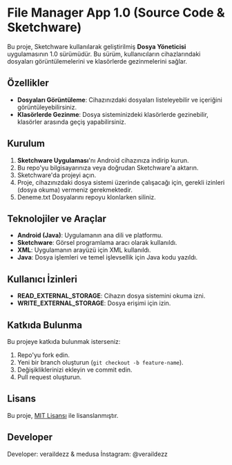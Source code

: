 # File Manager App 1.0 (Source Code & Sketchware)

Bu proje, Sketchware kullanılarak geliştirilmiş **Dosya Yöneticisi** uygulamasının 1.0 sürümüdür. Bu sürüm, kullanıcıların cihazlarındaki dosyaları görüntülemelerini ve klasörlerde gezinmelerini sağlar.

## Özellikler
- **Dosyaları Görüntüleme**: Cihazınızdaki dosyaları listeleyebilir ve içeriğini görüntüleyebilirsiniz.
- **Klasörlerde Gezinme**: Dosya sisteminizdeki klasörlerde gezinebilir, klasörler arasında geçiş yapabilirsiniz.

## Kurulum
1. **Sketchware Uygulaması**'nı Android cihazınıza indirip kurun.
2. Bu repo'yu bilgisayarınıza veya doğrudan Sketchware'a aktarın.
3. Sketchware'da projeyi açın.
4. Proje, cihazınızdaki dosya sistemi üzerinde çalışacağı için, gerekli izinleri (dosya okuma) vermeniz gerekmektedir.
5. Deneme.txt Dosyalarını repoyu klonlarken siliniz.

## Teknolojiler ve Araçlar
- **Android (Java)**: Uygulamanın ana dili ve platformu.
- **Sketchware**: Görsel programlama aracı olarak kullanıldı.
- **XML**: Uygulamanın arayüzü için XML kullanıldı.
- **Java**: Dosya işlemleri ve temel işlevsellik için Java kodu yazıldı.

## Kullanıcı İzinleri
- **READ_EXTERNAL_STORAGE**: Cihazın dosya sistemini okuma izni.
- **WRITE_EXTERNAL_STORAGE**: Dosya erişimi için izin.

## Katkıda Bulunma
Bu projeye katkıda bulunmak isterseniz:
1. Repo'yu fork edin.
2. Yeni bir branch oluşturun (`git checkout -b feature-name`).
3. Değişikliklerinizi ekleyin ve commit edin.
4. Pull request oluşturun.

## Lisans
Bu proje, [MIT Lisansı](LICENSE) ile lisanslanmıştır.

## Developer
Developer: veraildezz & medusa
İnstagram: @veraildezz
